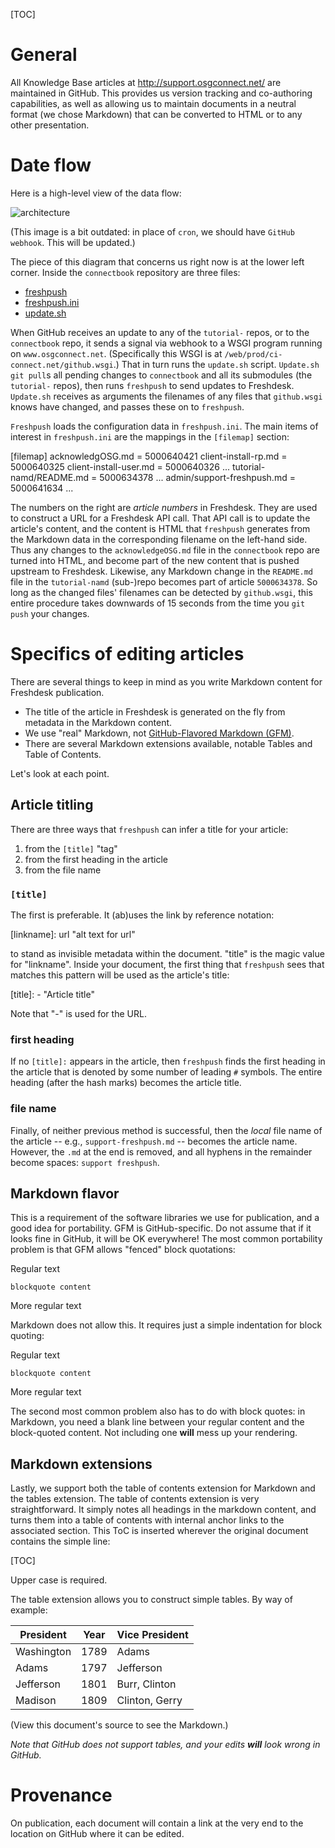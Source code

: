 [title]: - "How knowledge base synchronization works"

[TOC]

# General

All Knowledge Base articles at http://support.osgconnect.net/ are maintained
in GitHub. This provides us version tracking and co-authoring capabilities,
as well as allowing us to maintain documents in a neutral format (we chose
Markdown) that can be converted to HTML or to any other presentation.

# Date flow

Here is a high-level view of the data flow:

![architecture](https://raw.githubusercontent.com/OSGConnect/connectbook/master/admin/connectbook-high-level.png)

(This image is a bit outdated: in place of `cron`, we should have `GitHub webhook`.
This will be updated.)

The piece of this diagram that concerns us right now is at the lower left
corner.  Inside the `connectbook` repository are three files:

* [freshpush](https://github.com/OSGConnect/connectbook/blob/master/update/freshpush)
* [freshpush.ini](https://github.com/OSGConnect/connectbook/blob/master/update/freshpush.ini)
* [update.sh](https://github.com/OSGConnect/connectbook/blob/master/update/update.sh)

When GitHub receives an update to any of the `tutorial-` repos, or to the `connectbook`
repo, it sends a signal via webhook to a WSGI program running on `www.osgconnect.net`.
(Specifically this WSGI is at `/web/prod/ci-connect.net/github.wsgi`.) That in turn
runs the `update.sh` script.  `Update.sh` `git pull`s all pending changes to
`connectbook` and all its submodules (the `tutorial-` repos), then runs `freshpush`
to send updates to Freshdesk.  `Update.sh` receives as arguments the filenames
of any files that `github.wsgi` knows have changed, and passes these on to `freshpush`.

`Freshpush` loads the configuration data in `freshpush.ini`.  The main items of
interest in `freshpush.ini` are the mappings in the `[filemap]` section:

  [filemap]
  acknowledgOSG.md = 5000640421
  client-install-rp.md = 5000640325
  client-install-user.md = 5000640326
  ...
  tutorial-namd/README.md = 5000634378
  ...
  admin/support-freshpush.md = 5000641634
  ...
  
The numbers on the right are _article numbers_ in Freshdesk. They are used to construct
a URL for a Freshdesk API call.  That API call is to update the article's content, and
the content is HTML that `freshpush` generates from the Markdown data in the corresponding
filename on the left-hand side.  Thus any changes to the `acknowledgeOSG.md` file in the
`connectbook` repo are turned into HTML, and become part of the new content that is
pushed upstream to Freshdesk.  Likewise, any Markdown change in the `README.md` file
in the `tutorial-namd` (sub-)repo becomes part of article `5000634378`.  So long as the
changed files' filenames can be detected by `github.wsgi`, this entire procedure takes
downwards of 15 seconds from the time you `git push` your changes.

# Specifics of editing articles

There are several things to keep in mind as you write Markdown content for Freshdesk
publication.

* The title of the article in Freshdesk is generated on the fly from metadata in the Markdown content.
* We use "real" Markdown, not [GitHub-Flavored Markdown (GFM)](https://help.github.com/articles/github-flavored-markdown/).
* There are several Markdown extensions available, notable Tables and Table of Contents.

Let's look at each point.

## Article titling

There are three ways that `freshpush` can infer a title for your article:

1. from the `[title]` "tag"
2. from the first heading in the article
3. from the file name

### `[title]`

The first is preferable.  It (ab)uses the link by reference notation:

  \[linkname\]: url "alt text for url"

to stand as invisible metadata within the document.  "title" is the magic value for
"linkname".  Inside your document, the first thing that `freshpush` sees that matches
this pattern will be used as the article's title:

  \[title\]: - "Article title"

Note that "-" is used for the URL.

### first heading

If no `[title]:` appears in the article, then `freshpush` finds the first heading
in the article that is denoted by some number of leading `#` symbols.  The entire
heading (after the hash marks) becomes the article title.

### file name

Finally, of neither previous method is successful, then the _local_ file name of the
article -- e.g., `support-freshpush.md` -- becomes the article name.  However, the
`.md` at the end is removed, and all hyphens in the remainder become spaces:
`support freshpush`.


## Markdown flavor

This is a requirement of the software libraries we use for publication, and a good idea for
portability.  GFM is GitHub-specific.  Do not assume that if it looks fine in GitHub, it
will be OK everywhere! The most common portability problem is that GFM allows "fenced" block
quotations:

  Regular text
  ```
  blockquote content
  ```
  More regular text

Markdown does not allow this.  It requires just a simple indentation for block quoting:

  Regular text
  
    blockquote content
  
  More regular text

The second most common problem also has to do with block quotes: in Markdown, you need
a blank line between your regular content and the block-quoted content.  Not including
one **will** mess up your rendering.

## Markdown extensions

Lastly, we support both the table of contents extension for Markdown and the tables
extension.  The table of contents extension is very straightforward.  It simply notes
all headings in the markdown content, and turns them into a table of contents with
internal anchor links to the associated section.  This ToC is inserted wherever the
original document contains the simple line:

  \[TOC\]

Upper case is required.

The table extension allows you to construct simple tables.  By way of example:

| President | Year | Vice President |
|--|--|--|
| Washington | 1789 | Adams |
| Adams | 1797 | Jefferson |
| Jefferson | 1801 | Burr, Clinton |
| Madison | 1809 | Clinton, Gerry |

(View this document's source to see the Markdown.)

_Note that GitHub does not support tables, and your edits **will** look wrong in GitHub._


# Provenance

On publication, each document will contain a link at the very end
to the location on GitHub where it can be edited.

